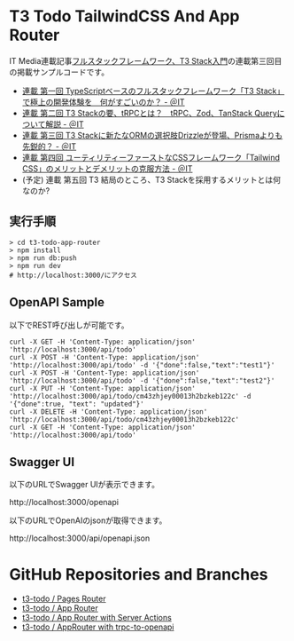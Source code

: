 # T3 Todo TailwindCSS And App Router

IT Media連載記事[フルスタックフレームワーク、T3 Stack入門](https://atmarkit.itmedia.co.jp/ait/series/34783/)の連載第三回目の掲載サンプルコードです。

- [連載 第一回 TypeScriptベースのフルスタックフレームワーク「T3 Stack」で極上の開発体験を　何がすごいのか？ - ＠IT](https://atmarkit.itmedia.co.jp/ait/articles/2304/28/news207.html)
- [連載 第二回 T3 Stackの要、tRPCとは？　tRPC、Zod、TanStack Queryについて解説 - ＠IT](https://atmarkit.itmedia.co.jp/ait/articles/2307/03/news012.html)
- [連載 第三回 T3 Stackに新たなORMの選択肢Drizzleが登場、Prismaよりも先鋭的？ - ＠IT](https://atmarkit.itmedia.co.jp/ait/articles/2312/07/news007.html)
- [連載 第四回 ユーティリティーファーストなCSSフレームワーク「Tailwind CSS」のメリットとデメリットの克服方法 - ＠IT](https://atmarkit.itmedia.co.jp/ait/articles/2407/29/news011.html)
- (予定) 連載 第五回 T3 結局のところ、T3 Stackを採用するメリットとは何なのか?

## 実行手順

```
> cd t3-todo-app-router
> npm install
> npm run db:push
> npm run dev
# http://localhost:3000/にアクセス

```

## OpenAPI Sample

以下でREST呼び出しが可能です。

```
curl -X GET -H 'Content-Type: application/json' 'http://localhost:3000/api/todo'
curl -X POST -H 'Content-Type: application/json' 'http://localhost:3000/api/todo' -d '{"done":false,"text":"test1"}'
curl -X POST -H 'Content-Type: application/json' 'http://localhost:3000/api/todo' -d '{"done":false,"text":"test2"}'
curl -X PUT -H 'Content-Type: application/json' 'http://localhost:3000/api/todo/cm43zhjey00013h2bzkeb122c' -d '{"done":true, "text": "updated"}'
curl -X DELETE -H 'Content-Type: application/json' 'http://localhost:3000/api/todo/cm43zhjey00013h2bzkeb122c'
curl -X GET -H 'Content-Type: application/json' 'http://localhost:3000/api/todo'
```

##  Swagger UI

以下のURLでSwagger UIが表示できます。

http://localhost:3000/openapi

以下のURLでOpenAIのjsonが取得できます。

http://localhost:3000/api/openapi.json


# GitHub Repositories and Branches

- [t3-todo / Pages Router](https://github.com/uehaj/t3-todo)
- [t3-todo / App Router](https://github.com/uehaj/t3-todo-app-router)
- [t3-todo / App Router with Server Actions](https://github.com/uehaj/t3-todo-app-router/tree/server_actions)
- [t3-todo / AppRouter with trpc-to-openapi](https://github.com/uehaj/t3-todo-app-router/tree/trpc-to-openapi)
